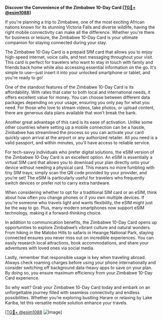 **Discover the Convenience of the Zimbabwe 10-Day Card [[TG💪+ @esim1088](https://t.me/s/esim1088)]**

If you're planning a trip to Zimbabwe, one of the most exciting African nations known for its stunning Victoria Falls and diverse wildlife, having the right mobile connectivity can make all the difference. Whether you're there for business or leisure, the Zimbabwe 10-Day Card is your ultimate companion for staying connected during your stay.

The Zimbabwe 10-Day Card is a prepaid SIM card that allows you to enjoy high-speed internet, voice calls, and text messaging throughout your visit. This card is perfect for travelers who want to stay in touch with family and friends back home while also accessing essential information on the go. It's simple to use—just insert it into your unlocked smartphone or tablet, and you're ready to go!

One of the standout features of the Zimbabwe 10-Day Card is its affordability. With rates that cater to both local and international needs, it offers excellent value for money. You can choose between different data packages depending on your usage, ensuring you only pay for what you need. For those who love to stream videos, take photos, or upload content, there are generous data plans available that won’t break the bank.

Another great advantage of this card is its ease of activation. Unlike some other countries where setting up a mobile connection can be a hassle, Zimbabwe has streamlined the process so you can activate your card quickly upon arrival at the airport or any authorized retailer. All you need is a valid passport, and within minutes, you'll have access to reliable service.

For tech-savvy individuals who prefer digital solutions, the eSIM version of the Zimbabwe 10-Day Card is an excellent option. An eSIM is essentially a virtual SIM card that allows you to download your plan directly onto your device without needing a physical card. This means no more fumbling with tiny SIM trays; simply scan the QR code provided by your provider, and you’re set! The eSIM is particularly useful for travelers who frequently switch devices or prefer not to carry extra hardware.

When considering whether to opt for a traditional SIM card or an eSIM, think about how often you change phones or if you own multiple devices. If you're someone who travels light and wants flexibility, the eSIM might just be the way to go. Plus, many modern smartphones now support eSIM technology, making it a forward-thinking choice.

In addition to communication benefits, the Zimbabwe 10-Day Card opens up opportunities to explore Zimbabwe’s vibrant culture and natural wonders. From hiking in the Matobo Hills to safaris in Hwange National Park, staying connected ensures you never miss out on incredible experiences. You can easily research local attractions, book accommodations, and share your adventures with loved ones via social media.

Lastly, remember that responsible usage is key when traveling abroad. Always check roaming charges before using your phone internationally and consider switching off background data-heavy apps to save on your plan. By doing so, you ensure maximum efficiency from your Zimbabwe 10-Day Card experience.

So why wait? Grab your Zimbabwe 10-Day Card today and embark on an unforgettable journey filled with seamless connectivity and endless possibilities. Whether you’re exploring bustling Harare or relaxing by Lake Kariba, let this versatile mobile solution enhance your travels. 

[[TG💪+ @esim1088](https://t.me/s/esim1088) ![Image](https://i.postimg.cc/Y0z9fWf4/image.png)]